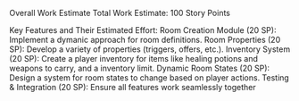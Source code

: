 Overall Work Estimate
Total Work Estimate: 100 Story Points

Key Features and Their Estimated Effort:
Room Creation Module (20 SP): Implement a dymanic approach for room definitions.
Room Properties (20 SP): Develop a variety of properties (triggers, offers, etc.).
Inventory System (20 SP): Create a player inventory for items like healing potions and weapons to carry, and a inventory limit.
Dynamic Room States (20 SP): Design a system for room states to change based on player actions.
Testing & Integration (20 SP): Ensure all features work seamlessly together
